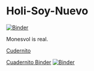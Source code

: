 # Holi-Soy-Nuevo

[![Binder](https://mybinder.org/badge_logo.svg)](https://mybinder.org/v2/gh/Pepe20201/Holi-Soy-Nuevo/master)

Monesvol is real.

[Cudernito](https://nbviewer.jupyter.org/github/Pepe20201/Holi-Soy-Nuevo/blob/master/Cuadernito_Test.ipynb)

[Cuadernito Binder](https://mybinder.org/v2/gh/Pepe20201/Holi-Soy-Nuevo/7f03684a558b73a0925f96bb7c0ce1ddc9416097?urlpath=lab%2Ftree%2FCuadernito_Test.ipynb)
[![Binder](https://mybinder.org/badge_logo.svg)](https://mybinder.org/v2/gh/Pepe20201/Holi-Soy-Nuevo/master?filepath=Cuadernito_Test.ipynb)

